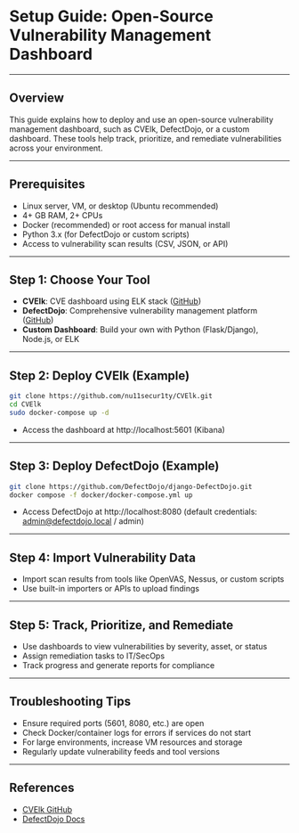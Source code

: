 # Setup Guide: Open-Source Vulnerability Management Dashboard

---

## Overview
This guide explains how to deploy and use an open-source vulnerability management dashboard, such as CVElk, DefectDojo, or a custom dashboard. These tools help track, prioritize, and remediate vulnerabilities across your environment.

---

## Prerequisites
- Linux server, VM, or desktop (Ubuntu recommended)
- 4+ GB RAM, 2+ CPUs
- Docker (recommended) or root access for manual install
- Python 3.x (for DefectDojo or custom scripts)
- Access to vulnerability scan results (CSV, JSON, or API)

---

## Step 1: Choose Your Tool
- **CVElk**: CVE dashboard using ELK stack ([GitHub](https://github.com/nu11secur1ty/CVElk))
- **DefectDojo**: Comprehensive vulnerability management platform ([GitHub](https://github.com/DefectDojo/django-DefectDojo))
- **Custom Dashboard**: Build your own with Python (Flask/Django), Node.js, or ELK

---

## Step 2: Deploy CVElk (Example)
```bash
git clone https://github.com/nu11secur1ty/CVElk.git
cd CVElk
sudo docker-compose up -d
```
- Access the dashboard at http://localhost:5601 (Kibana)

---

## Step 3: Deploy DefectDojo (Example)
```bash
git clone https://github.com/DefectDojo/django-DefectDojo.git
docker compose -f docker/docker-compose.yml up
```
- Access DefectDojo at http://localhost:8080 (default credentials: admin@defectdojo.local / admin)

---

## Step 4: Import Vulnerability Data
- Import scan results from tools like OpenVAS, Nessus, or custom scripts
- Use built-in importers or APIs to upload findings

---

## Step 5: Track, Prioritize, and Remediate
- Use dashboards to view vulnerabilities by severity, asset, or status
- Assign remediation tasks to IT/SecOps
- Track progress and generate reports for compliance

---

## Troubleshooting Tips
- Ensure required ports (5601, 8080, etc.) are open
- Check Docker/container logs for errors if services do not start
- For large environments, increase VM resources and storage
- Regularly update vulnerability feeds and tool versions

---

## References
- [CVElk GitHub](https://github.com/nu11secur1ty/CVElk)
- [DefectDojo Docs](https://defectdojo.github.io/django-DefectDojo/) 